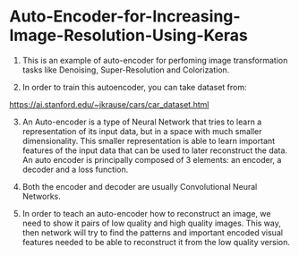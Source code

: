 # Auto-Encoder-for-Increasing-Image-Resolution-Using-Keras
1. This is an example of auto-encoder for perfoming image transformation tasks like Denoising, Super-Resolution and
Colorization.

2. In order to train this autoencoder, you can take dataset from:

<https://ai.stanford.edu/~jkrause/cars/car_dataset.html>

3. An Auto-encoder is a type of Neural Network that tries to learn a representation of its input data, but in a space with much smaller dimensionality. This smaller representation is able to learn important features of the input data that can be used to later reconstruct the data. An auto encoder is principally composed of 3 elements: an encoder, a decoder and a loss function.
4. Both the encoder and decoder are usually Convolutional Neural Networks.

5. In order to teach an auto-encoder how to reconstruct an image, we need to show it pairs of low quality and high quality images. This way, then network will try to find the patterns and important encoded visual features needed to be able to reconstruct it from the low quality version.
